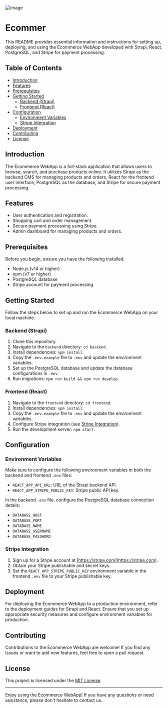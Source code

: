 ![image](https://github.com/shubhatRashid/Ecommer/assets/106548827/e16e34df-f900-48db-9254-ed2f722dbb94)


# Ecommer
This README provides essential information and instructions for setting up, deploying, and using the Ecommerce WebApp developed with Strapi, React, PostgreSQL, and Stripe for payment processing.

## Table of Contents

- [Introduction](#introduction)
- [Features](#features)
- [Prerequisites](#prerequisites)
- [Getting Started](#getting-started)
  - [Backend (Strapi)](#backend-strapi)
  - [Frontend (React)](#frontend-react)
- [Configuration](#configuration)
  - [Environment Variables](#environment-variables)
  - [Stripe Integration](#stripe-integration)
- [Deployment](#deployment)
- [Contributing](#contributing)
- [License](#license)

## Introduction

The Ecommerce WebApp is a full-stack application that allows users to browse, search, and purchase products online. It utilizes Strapi as the backend CMS for managing products and orders, React for the frontend user interface, PostgreSQL as the database, and Stripe for secure payment processing.

## Features

- User authentication and registration.
- Shopping cart and order management.
- Secure payment processing using Stripe.
- Admin dashboard for managing products and orders.

## Prerequisites

Before you begin, ensure you have the following installed:

- Node.js (v14 or higher)
- npm (v7 or higher)
- PostgreSQL database
- Stripe account for payment processing

## Getting Started

Follow the steps below to set up and run the Ecommerce WebApp on your local machine.

### Backend (Strapi)

1. Clone this repository.
2. Navigate to the `backend` directory: `cd backend`.
3. Install dependencies: `npm install`.
4. Copy the `.env.example` file to `.env` and update the environment variables.
5. Set up the PostgreSQL database and update the database configurations in `.env`.
6. Run migrations: `npm run build && npm run develop`.

### Frontend (React)

1. Navigate to the `frontend` directory: `cd frontend`.
2. Install dependencies: `npm install`.
3. Copy the `.env.example` file to `.env` and update the environment variables.
4. Configure Stripe integration (see [Stripe Integration](#stripe-integration)).
5. Run the development server: `npm start`.

## Configuration

### Environment Variables

Make sure to configure the following environment variables in both the backend and frontend `.env` files:

- `REACT_APP_API_URL`: URL of the Strapi backend API.
- `REACT_APP_STRIPE_PUBLIC_KEY`: Stripe public API key.

In the backend `.env` file, configure the PostgreSQL database connection details:

- `DATABASE_HOST`
- `DATABASE_PORT`
- `DATABASE_NAME`
- `DATABASE_USERNAME`
- `DATABASE_PASSWORD`

### Stripe Integration

1. Sign up for a Stripe account at [https://stripe.com](https://stripe.com).
2. Obtain your Stripe publishable and secret keys.
3. Set the `REACT_APP_STRIPE_PUBLIC_KEY` environment variable in the frontend `.env` file to your Stripe publishable key.

## Deployment

For deploying the Ecommerce WebApp to a production environment, refer to the deployment guides for Strapi and React. Ensure that you set up appropriate security measures and configure environment variables for production.

## Contributing

Contributions to the Ecommerce WebApp are welcome! If you find any issues or want to add new features, feel free to open a pull request.

## License

This project is licensed under the [MIT License](LICENSE).

---

Enjoy using the Ecommerce WebApp! If you have any questions or need assistance, please don't hesitate to contact us.
